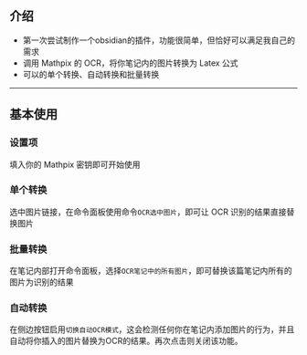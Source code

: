 ## 介绍

- 第一次尝试制作一个obsidian的插件，功能很简单，但恰好可以满足我自己的需求
- 调用 Mathpix 的 OCR，将你笔记内的图片转换为 Latex 公式
- 可以的单个转换、自动转换和批量转换

----

## 基本使用

### 设置项

填入你的 Mathpix 密钥即可开始使用

### 单个转换

选中图片链接，在命令面板使用命令`OCR选中图片`，即可让 OCR 识别的结果直接替换图片

### 批量转换

在笔记内部打开命令面板，选择`OCR笔记中的所有图片`，即可替换该篇笔记内所有的图片为识别的结果

### 自动转换

在侧边按钮启用`切换自动OCR模式`，这会检测任何你在笔记内添加图片的行为，并且自动将你插入的图片替换为OCR的结果。再次点击则关闭该功能。